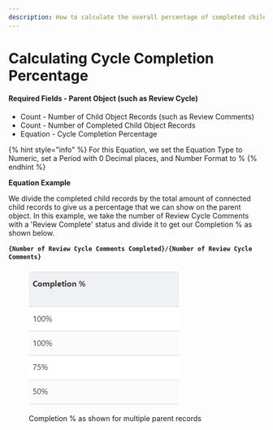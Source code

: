 ```yaml
---
description: How to calculate the overall percentage of completed child records
---
```


# Calculating Cycle Completion Percentage

#### Required Fields - Parent Object (such as Review Cycle)

* Count - Number of Child Object Records (such as Review Comments)
* Count - Number of Completed Child Object Records
* Equation - Cycle Completion Percentage

{% hint style="info" %}
For this Equation, we set the Equation Type to Numeric, set a Period with 0 Decimal places, and Number Format to %
{% endhint %}

**Equation Example**

We divide the completed child records by the total amount of connected child records to give us a percentage that we can show on the parent object. In this example, we take the number of Review Cycle Comments with a 'Review Complete' status and divide it to get our Completion % as shown below.

<pre><code><strong>{Number of Review Cycle Comments Completed}/{Number of Review Cycle Comments}
</strong></code></pre>

<figure><img src="../../.gitbook/assets/image.png" alt=""><figcaption><p>Completion % as shown for multiple parent records</p></figcaption></figure>
